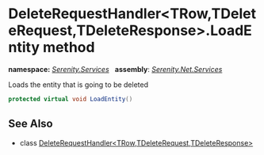 # DeleteRequestHandler&lt;TRow,TDeleteRequest,TDeleteResponse&gt;.LoadEntity method
**namespace:** *[Serenity.Services](../../README.md#serenity.services-namespace)*   **assembly**: *[Serenity.Net.Services](../../README.md)*

Loads the entity that is going to be deleted

```csharp
protected virtual void LoadEntity()
```

## See Also

* class [DeleteRequestHandler&lt;TRow,TDeleteRequest,TDeleteResponse&gt;](../DeleteRequestHandler-3.md)